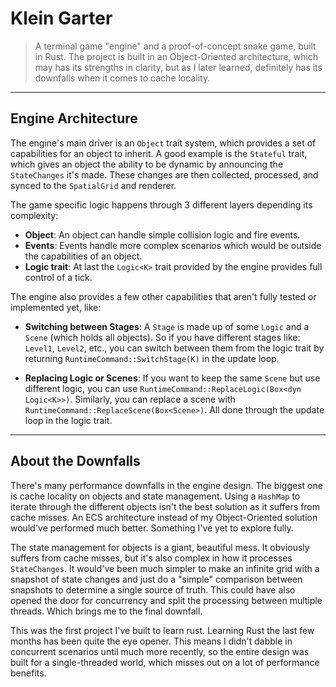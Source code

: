 # Klein Garter

> A terminal game "engine" and a proof-of-concept snake game, built in Rust.
> The project is built in an Object-Oriented architecture, which may has its strengths in clarity, but as I later learned, definitely has its downfalls when it comes to cache locality.

---

## Engine Architecture

The engine's main driver is an `Object` trait system, which provides a set of capabilities for an object to inherit. A good example is the `Stateful` trait, which gives an object the ability to be dynamic by announcing the `StateChanges` it's made. These changes are then collected, processed, and synced to the `SpatialGrid` and renderer.

The game specific logic happens through 3 different layers depending its complexity:
* **Object**: An object can handle simple collision logic and fire events.
* **Events**: Events handle more complex scenarios which would be outside the capabilities of an object.
* **Logic trait**: At last the `Logic<K>` trait provided by the engine provides full control of a tick.

The engine also provides a few other capabilities that aren't fully tested or implemented yet, like:

* **Switching between Stages**: A `Stage` is made up of some `Logic` and a `Scene` (which holds all objects). So if you have different stages like: `Level1`, `Level2`, etc., you can switch between them from the logic trait by returning `RuntimeCommand::SwitchStage(K)` in the update loop.

* **Replacing Logic or Scenes**: If you want to keep the same `Scene` but use different logic, you can use `RuntimeCommand::ReplaceLogic(Box<dyn Logic<K>>)`. Similarly, you can replace a scene with `RuntimeCommand::ReplaceScene(Box<Scene>)`. All done through the update loop in the logic trait.

---

## About the Downfalls

There's many performance downfalls in the engine design. The biggest one is cache locality on objects and state management. Using a `HashMap` to iterate through the different objects isn't the best solution as it suffers from cache misses. An ECS architecture instead of my Object-Oriented solution would've performed much better. Something I've yet to explore fully.

The state management for objects is a giant, beautiful mess. It obviously suffers from cache misses, but it's also complex in how it processes `StateChanges`. It would've been much simpler to make an infinite grid with a snapshot of state changes and just do a "simple" comparison between snapshots to determine a single source of truth. This could have also opened the door for concurrency and split the processing between multiple threads. Which brings me to the final downfall.

This was the first project I've built to learn rust. Learning Rust the last few months has been quite the eye opener. This means I didn't dabble in concurrent scenarios until much more recently, so the entire design was built for a single-threaded world, which misses out on a lot of performance benefits.